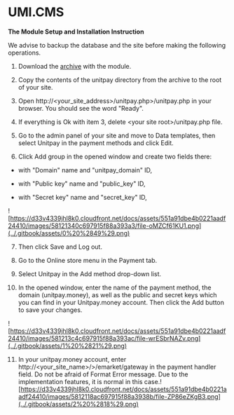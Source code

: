 # UMI.CMS

**The Module Setup and Installation Instruction**

We advise to backup the database and the site before making the following operations.

1. Download the [archive](https://github.com/unitpay/umi-module/releases/download/1.0.1/umi-module-1.0.1.zip) with the module.

2. Copy the contents of the unitpay directory from the archive to the root of your site.

3. Open  http://&lt;your\_site\_address&gt;/unitpay.php&gt;/unitpay.php in your browser. You should see the word "Ready".

4. If everything is Ok with item 3, delete &lt;your site root&gt;/unitpay.php file.

5. Go to the admin panel of your site and move to Data templates, then select Unitpay in the payment methods and click Edit.

6. Click Add group in the opened window and create two fields there:

- with "Domain" name and "unitpay\_domain" ID,

- with "Public key" name and "public\_key" ID,

- with "Secret key" name and "secret\_key" ID,

![https://d33v4339jhl8k0.cloudfront.net/docs/assets/551a91dbe4b0221aadf24410/images/58121340c697915f88a393a3/file-oMZCf61KU1.png](../.gitbook/assets/0%20%2849%29.png)

7. Then click Save and Log out.

8. Go to the Online store menu in the Payment tab.

9. Select Unitpay in the Add method drop-down list.

10. In the opened window, enter the name of the payment method, the domain \(unitpay.money\), as well as the public and secret keys which you can find in your Unitpay.money account. Then click the Add button to save your changes.

![https://d33v4339jhl8k0.cloudfront.net/docs/assets/551a91dbe4b0221aadf24410/images/581213c4c697915f88a393ac/file-wrESbrNAZv.png](../.gitbook/assets/1%20%2821%29.png)

11. In your unitpay.money account, enter  http://&lt;your\_site\_name&gt;/&gt;/emarket/gateway in the payment handler field. Do not be afraid of Format Error message. Due to the implementation features, it is normal in this case.![https://d33v4339jhl8k0.cloudfront.net/docs/assets/551a91dbe4b0221aadf24410/images/5812118ac697915f88a3938b/file-ZP86eZKgB3.png](../.gitbook/assets/2%20%2818%29.png)

